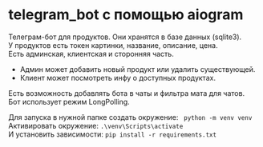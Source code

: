 # telegram_bot с помощью aiogram
Телеграм-бот для продуктов. Они хранятся в базе данных (sqlite3).  
У продуктов есть токен картинки, название, описание, цена.  
Есть админская, клиентская и сторонняя часть.  
- Админ может добавить новый продукт или удалить существующей.
- Клиент может посмотреть инфу о доступных продуктах.  

Есть возможность добавлять бота в чаты и фильтра мата для чатов.  
Бот использует режим LongPolling.

Для запуска в нужной папке создать окружение: ``` python -m venv venv```   
Активировать окружение: ```.\venv\Scripts\activate```  
И установить зависимости: ```pip install -r requirements.txt```  
